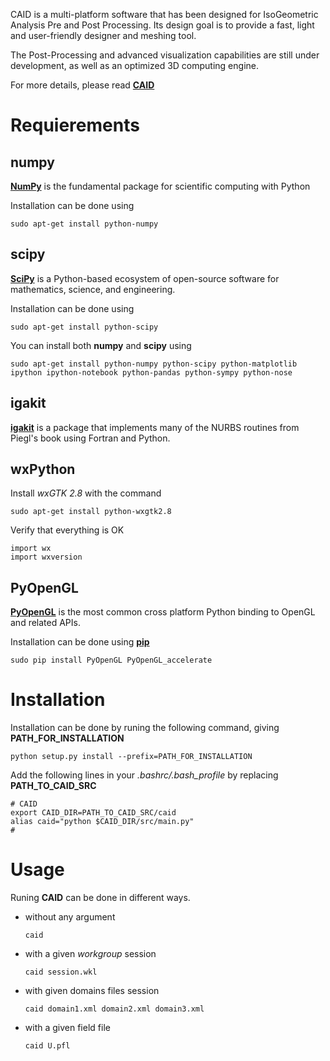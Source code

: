 CAID is a multi-platform software that has been designed for IsoGeometric Analysis Pre and Post Processing. Its design goal is to provide a fast, light and user-friendly designer and meshing tool.

The Post-Processing and advanced visualization capabilities are still under development, as well as an optimized 3D computing engine.

For more details, please read [**CAID**](http://ratnani.org/caid_doc/)

Requierements
=============

**numpy**
---------

[**NumPy**](http://www.numpy.org/) is the fundamental package for scientific computing with Python

Installation can be done using

   `sudo apt-get install python-numpy`

**scipy**
---------

[**SciPy**](http://www.scipy.org/) is a Python-based ecosystem of open-source software for mathematics, science, and engineering.

Installation can be done using

   `sudo apt-get install python-scipy`

You can install both **numpy** and **scipy** using 

    sudo apt-get install python-numpy python-scipy python-matplotlib ipython ipython-notebook python-pandas python-sympy python-nose

**igakit**
----------

[**igakit**](http://bitbucket.org/dalcinl/igakit) is a package that implements many of the NURBS routines from Piegl's book using Fortran and Python.

**wxPython**
------------

Install *wxGTK 2.8* with the command

   `sudo apt-get install python-wxgtk2.8`

Verify that everything is OK

    import wx
    import wxversion

**PyOpenGL**
------------

[**PyOpenGL**](http://pyopengl.sourceforge.net/) is the most common cross platform Python binding to OpenGL and related APIs.

Installation can be done using [**pip**](https://pypi.python.org/pypi/pip)

   `sudo pip install PyOpenGL PyOpenGL_accelerate`

Installation
============

Installation can be done by runing the following command, giving **PATH_FOR_INSTALLATION**

    python setup.py install --prefix=PATH_FOR_INSTALLATION 

Add the following lines in your *.bashrc/.bash_profile* by replacing **PATH_TO_CAID_SRC**

    # CAID 
    export CAID_DIR=PATH_TO_CAID_SRC/caid
    alias caid="python $CAID_DIR/src/main.py"
    #

Usage
=====

Runing **CAID** can be done in different ways.

* without any argument

   `caid`

* with a given *workgroup* session

   `caid session.wkl`

* with given domains files session

   `caid domain1.xml domain2.xml domain3.xml`

* with a given field file

   `caid U.pfl`



